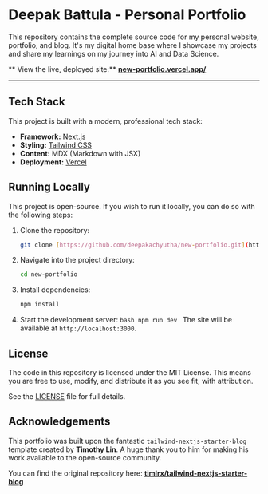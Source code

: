 # Deepak Battula - Personal Portfolio

This repository contains the complete source code for my personal website, portfolio, and blog. It's my digital home base where I showcase my projects and share my learnings on my journey into AI and Data Science.

** View the live, deployed site:** [**new-portfolio.vercel.app/**](https://new-portfolio-ixk6r6xli-deepakachyuthas-projects.vercel.app)

---

## Tech Stack

This project is built with a modern, professional tech stack:

- **Framework:** [Next.js](https://nextjs.org/)
- **Styling:** [Tailwind CSS](https://tailwindcss.com/)
- **Content:** MDX (Markdown with JSX)
- **Deployment:** [Vercel](https://vercel.com/)

## Running Locally

This project is open-source. If you wish to run it locally, you can do so with the following steps:

1.  Clone the repository:
    ```bash
    git clone [https://github.com/deepakachyutha/new-portfolio.git](https://github.com/deepakachyutha/new-portfolio.git)
    ```
2.  Navigate into the project directory:
    ```bash
    cd new-portfolio
    ```
3.  Install dependencies:
    ```bash
    npm install
    ```
4.  Start the development server:
    `bash
    npm run dev
    `
    The site will be available at `http://localhost:3000`.

## License

The code in this repository is licensed under the MIT License. This means you are free to use, modify, and distribute it as you see fit, with attribution.

See the [LICENSE](LICENSE) file for full details.

## Acknowledgements

This portfolio was built upon the fantastic `tailwind-nextjs-starter-blog` template created by **Timothy Lin**. A huge thank you to him for making his work available to the open-source community.

You can find the original repository here: [**timlrx/tailwind-nextjs-starter-blog**](https://github.com/timlrx/tailwind-nextjs-starter-blog)
